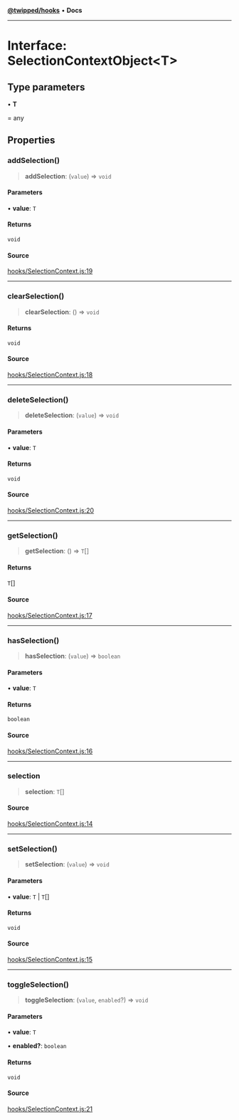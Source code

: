 [**@twipped/hooks**](../../README.md) • **Docs**

***

# Interface: SelectionContextObject\<T\>

## Type parameters

• **T**

= any

## Properties

### addSelection()

> **addSelection**: (`value`) => `void`

#### Parameters

• **value**: `T`

#### Returns

`void`

#### Source

[hooks/SelectionContext.js:19](https://github.com/Twipped/hooks/blob/main/hooks/SelectionContext.js#L19)

***

### clearSelection()

> **clearSelection**: () => `void`

#### Returns

`void`

#### Source

[hooks/SelectionContext.js:18](https://github.com/Twipped/hooks/blob/main/hooks/SelectionContext.js#L18)

***

### deleteSelection()

> **deleteSelection**: (`value`) => `void`

#### Parameters

• **value**: `T`

#### Returns

`void`

#### Source

[hooks/SelectionContext.js:20](https://github.com/Twipped/hooks/blob/main/hooks/SelectionContext.js#L20)

***

### getSelection()

> **getSelection**: () => `T`[]

#### Returns

`T`[]

#### Source

[hooks/SelectionContext.js:17](https://github.com/Twipped/hooks/blob/main/hooks/SelectionContext.js#L17)

***

### hasSelection()

> **hasSelection**: (`value`) => `boolean`

#### Parameters

• **value**: `T`

#### Returns

`boolean`

#### Source

[hooks/SelectionContext.js:16](https://github.com/Twipped/hooks/blob/main/hooks/SelectionContext.js#L16)

***

### selection

> **selection**: `T`[]

#### Source

[hooks/SelectionContext.js:14](https://github.com/Twipped/hooks/blob/main/hooks/SelectionContext.js#L14)

***

### setSelection()

> **setSelection**: (`value`) => `void`

#### Parameters

• **value**: `T` \| `T`[]

#### Returns

`void`

#### Source

[hooks/SelectionContext.js:15](https://github.com/Twipped/hooks/blob/main/hooks/SelectionContext.js#L15)

***

### toggleSelection()

> **toggleSelection**: (`value`, `enabled`?) => `void`

#### Parameters

• **value**: `T`

• **enabled?**: `boolean`

#### Returns

`void`

#### Source

[hooks/SelectionContext.js:21](https://github.com/Twipped/hooks/blob/main/hooks/SelectionContext.js#L21)
